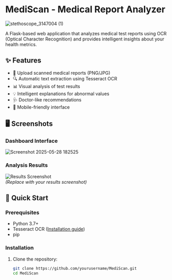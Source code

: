 # MediScan - Medical Report Analyzer

![stethoscope_3147004 (1)](https://github.com/user-attachments/assets/edb4f9d2-954c-4dbb-b3c7-da5ea2e58f07)


A Flask-based web application that analyzes medical test reports using OCR (Optical Character Recognition) and provides intelligent insights about your health metrics.

## ✨ Features

- 📄 Upload scanned medical reports (PNG/JPG)
- 🔍 Automatic text extraction using Tesseract OCR
- 📊 Visual analysis of test results
- 💡 Intelligent explanations for abnormal values
- 🩺 Doctor-like recommendations
- 📱 Mobile-friendly interface

## 🖥️ Screenshots

### Dashboard Interface
![Screenshot 2025-05-28 182525](https://github.com/user-attachments/assets/2f92f3a3-15c5-431b-ad9b-0a01a65a93c3)


### Analysis Results
![Results Screenshot](https://via.placeholder.com/600x400?text=Analysis+Results+Screenshot)  
*(Replace with your results screenshot)*

## 🚀 Quick Start

### Prerequisites
- Python 3.7+
- Tesseract OCR ([Installation guide](#tesseract-installation))
- pip

### Installation
1. Clone the repository:
   ```bash
   git clone https://github.com/yourusername/MediScan.git
   cd MediScan
